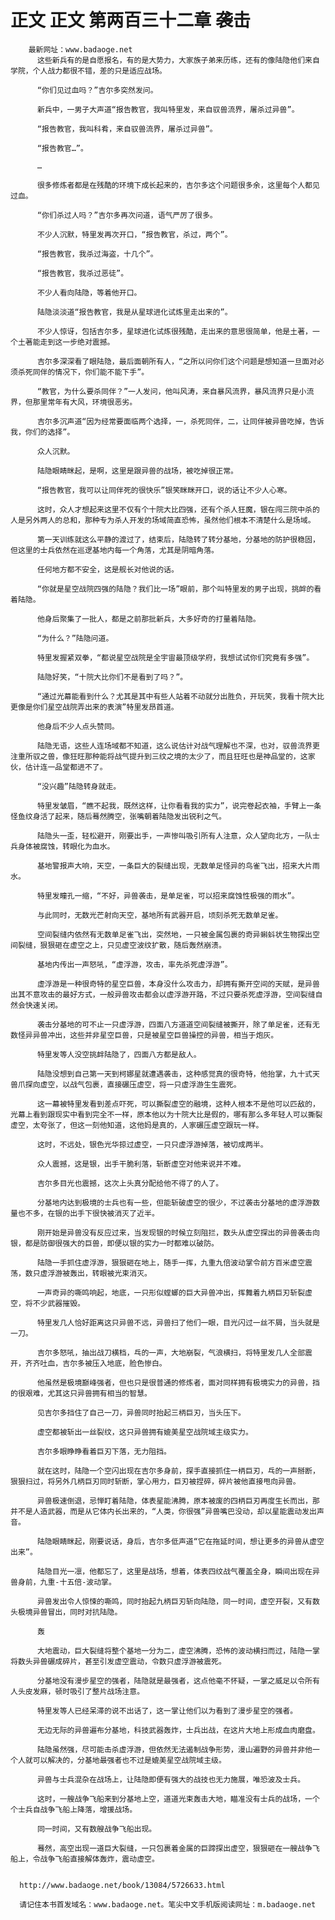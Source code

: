 # 正文 正文 第两百三十二章 袭击
        最新网址：www.badaoge.net
          这些新兵有的是自愿报名，有的是大势力，大家族子弟来历练，还有的像陆隐他们来自学院，个人战力都很不错，差的只是适应战场。
      
          “你们见过血吗？”吉尔多突然发问。
      
          新兵中，一男子大声道“报告教官，我叫特里发，来自驭兽流界，屠杀过异兽”。
      
          “报告教官，我叫科肴，来自驭兽流界，屠杀过异兽”。
      
          “报告教官…”。
      
          …
      
          很多修炼者都是在残酷的环境下成长起来的，吉尔多这个问题很多余，这里每个人都见过血。
      
          “你们杀过人吗？”吉尔多再次问道，语气严厉了很多。
      
          不少人沉默，特里发再次开口，“报告教官，杀过，两个”。
      
          “报告教官，我杀过海盗，十几个”。
      
          “报告教官，我杀过恶徒”。
      
          不少人看向陆隐，等着他开口。
      
          陆隐淡淡道“报告教官，我是从星球进化试炼里走出来的”。
      
          不少人惊讶，包括吉尔多，星球进化试炼很残酷，走出来的意思很简单，他是土著，一个土著能走到这一步绝对震撼。
      
          吉尔多深深看了眼陆隐，最后面朝所有人，“之所以问你们这个问题是想知道一旦面对必须杀死同伴的情况下，你们能不能下手”。
      
          “教官，为什么要杀同伴？”一人发问，他叫风涛，来自暴风流界，暴风流界只是小流界，但那里常年有大风，环境很恶劣。
      
          吉尔多沉声道“因为经常要面临两个选择，一，杀死同伴，二，让同伴被异兽吃掉，告诉我，你们的选择”。
      
          众人沉默。
      
          陆隐眼睛眯起，是啊，这里是跟异兽的战场，被吃掉很正常。
      
          “报告教官，我可以让同伴死的很快乐”银笑眯眯开口，说的话让不少人心寒。
      
          这时，众人才想起来这里不仅有个十院大比四强，还有个杀人狂魔，银在闯三院中杀的人是另外两人的总和，那种专为杀人开发的场域简直恐怖，虽然他们根本不清楚什么是场域。
      
          第一天训练就这么平静的渡过了，结束后，陆隐转了转分基地，分基地的防护很稳固，但这里的士兵依然在巡逻基地内每一个角落，尤其是阴暗角落。
      
          任何地方都不安全，这是舰长对他说的话。
      
          “你就是星空战院四强的陆隐？我们比一场”眼前，那个叫特里发的男子出现，挑衅的看着陆隐。
      
          他身后聚集了一批人，都是之前那批新兵，大多好奇的打量着陆隐。
      
          “为什么？”陆隐问道。
      
          特里发握紧双拳，“都说星空战院是全宇宙最顶级学府，我想试试你们究竟有多强”。
      
          陆隐好笑，“十院大比你们不是看到了吗？”。
      
          “通过光幕能看到什么？尤其是其中有些人站着不动就分出胜负，开玩笑，我看十院大比更像是你们星空战院弄出来的表演”特里发昂首道。
      
          他身后不少人点头赞同。
      
          陆隐无语，这些人连场域都不知道，这么说估计对战气理解也不深，也对，驭兽流界更注重所驭之兽，像狂旺那种能将战气提升到三纹之境的太少了，而且狂旺也是神品堂的，这家伙，估计连一品堂都进不了。
      
          “没兴趣”陆隐转身就走。
      
          特里发皱眉，“瞧不起我，既然这样，让你看看我的实力”，说完卷起衣袖，手臂上一条怪鱼纹身活了起来，随后蓦然腾空，张嘴朝着陆隐发出锐利之气。
      
          陆隐头一歪，轻松避开，刚要出手，一声惨叫吸引所有人注意，众人望向北方，一队士兵身体被腐蚀，转眼化为血水。
      
          基地警报声大响，天空，一条巨大的裂缝出现，无数单足怪异的鸟雀飞出，招来大片雨水。
      
          特里发瞳孔一缩，“不好，异兽袭击，是单足雀，可以招来腐蚀性极强的雨水”。
      
          与此同时，无数光芒射向天空，基地所有武器开启，顷刻杀死无数单足雀。
      
          空间裂缝内依然有无数单足雀飞出，突然地，一只被金属包裹的奇异蝌蚪状生物探出空间裂缝，狠狠砸在虚空之上，只见虚空波纹扩散，随后轰然崩溃。
      
          基地内传出一声怒吼，“虚浮游，攻击，率先杀死虚浮游”。
      
          虚浮游是一种很奇特的星空巨兽，本身没什么攻击力，却拥有撕开空间的天赋，是异兽出其不意攻击的最好方式，一般异兽攻击都会以虚浮游开路，不过只要杀死虚浮游，空间裂缝自然会快速关闭。
      
          袭击分基地的可不止一只虚浮游，四面八方道道空间裂缝被撕开，除了单足雀，还有无数怪异异兽冲出，这些并非星空巨兽，只是被星空巨兽操控的异兽，相当于炮灰。
      
          特里发等人没空挑衅陆隐了，四面八方都是敌人。
      
          陆隐没想到自己第一天到柯娜星就遭遇袭击，这种感觉真的很奇特，他抬掌，九十式天兽爪探向虚空，以战气包裹，直接碾压虚空，将一只虚浮游生生震死。
      
          这一幕被特里发看到差点吓死，可以撕裂虚空的融境，这种人根本不是他可以匹敌的，光幕上看到跟现实中看到完全不一样，原本他以为十院大比是假的，哪有那么多年轻人可以撕裂虚空，太夸张了，但这一刻他知道，这他妈是真的，人家碾压虚空跟玩一样。
      
          这时，不远处，银色光华掠过虚空，一只只虚浮游掉落，被切成两半。
      
          众人震撼，这是银，出手干脆利落，斩断虚空对他来说并不难。
      
          吉尔多目光也震撼，这次上头真分配给他不得了的人了。
      
          分基地内达到极境的士兵也有一些，但能斩破虚空的很少，不过袭击分基地的虚浮游数量也不多，在银的出手下很快被消灭了近半。
      
          刚开始是异兽没有反应过来，当发现银的时候立刻阻拦，数头从虚空探出的异兽袭击向银，都是防御很强大的巨兽，即便以银的实力一时都难以破防。
      
          陆隐一手抓住虚浮游，狠狠砸在地上，随手一挥，九重九倍波动掌令前方百米虚空震荡，数只虚浮游被轰出，转眼被光束消灭。
      
          一声奇异的嘶鸣响起，地底，一只形似螳螂的巨大异兽冲出，挥舞着九柄巨刃斩裂虚空，将不少武器摧毁。
      
          特里发几人恰好距离这只异兽不远，异兽扫了他们一眼，目光闪过一丝不屑，当头就是一刀。
      
          吉尔多怒吼，抽出战刀横档，乓的一声，大地崩裂，气浪横扫，将特里发几人全部震开，齐齐吐血，吉尔多被压入地底，脸色惨白。
      
          他虽然是极境巅峰强者，但也只是很普通的修炼者，面对同样拥有极境实力的异兽，挡的很艰难，尤其这只异兽拥有相当的智慧。
      
          见吉尔多挡住了自己一刀，异兽同时抬起三柄巨刃，当头压下。
      
          虚空都被斩出一丝裂纹，这只异兽拥有媲美星空战院域主级实力。
      
          吉尔多眼睁睁看着巨刃下落，无力阻挡。
      
          就在这时，陆隐一个空闪出现在吉尔多身前，探手直接抓住一柄巨刃，乓的一声掰断，狠狠扫过，将另外几柄巨刃同时斩断，掌心用力，巨刃被捏碎，碎片被他直接甩向异兽。
      
          异兽极速倒退，忌惮盯着陆隐，体表星能沸腾，原本被废的四柄巨刃再度生长而出，那并不是人造武器，而是从它体内长出来的，“人类，你很强”异兽嘴巴没动，却以星能震动发出声音。
      
          陆隐眼睛眯起，刚要说话，身后，吉尔多低声道“它在拖延时间，想让更多的异兽从虚空出来”。
      
          陆隐目光一凛，他都忘了，这里是战场，想着，体表四纹战气覆盖全身，瞬间出现在异兽身前，九重-十五倍-波动掌。
      
          异兽发出令人惊悚的嘶鸣，同时抬起九柄巨刃斩向陆隐，同一时间，虚空开裂，又有数头极境异兽冒出，同时对抗陆隐。
      
          轰
      
          大地震动，巨大裂缝将整个基地一分为二，虚空沸腾，恐怖的波动横扫而过，陆隐一掌将数头异兽碾成碎片，甚至引发虚空震动，令数只虚浮游被震死。
      
          分基地没有漫步星空的强者，陆隐就是最强者，这点他毫不怀疑，一掌之威足以令所有人头皮发麻，顿时吸引了整片战场注意。
      
          特里发等人已经呆滞的说不出话了，这一掌让他们以为看到了漫步星空的强者。
      
          无边无际的异兽遍布分基地，科技武器轰炸，士兵出战，在这片大地上形成血肉磨盘。
      
          陆隐虽然强，尽可能击杀虚浮游，但依然无法遏制战争形势，漫山遍野的异兽并非他一个人就可以解决的，分基地最强者也不过是媲美星空战院域主级。
      
          异兽与士兵混杂在战场上，让陆隐即便有强大的战技也无力施展，唯恐波及士兵。
      
          这时，一艘战争飞船来到分基地上空，道道光束轰击大地，瞄准没有士兵的战场，一个个士兵自战争飞船上降落，增援战场。
      
          同一时间，又有数艘战争飞船出现。
      
          蓦然，高空出现一道巨大裂缝，一只包裹着金属的巨蹄探出虚空，狠狠砸在一艘战争飞船上，令战争飞船直接解体轰炸，震动虚空。
      
      
      http://www.badaoge.net/book/13084/5726633.html
      
      请记住本书首发域名：www.badaoge.net。笔尖中文手机版阅读网址：m.badaoge.net
